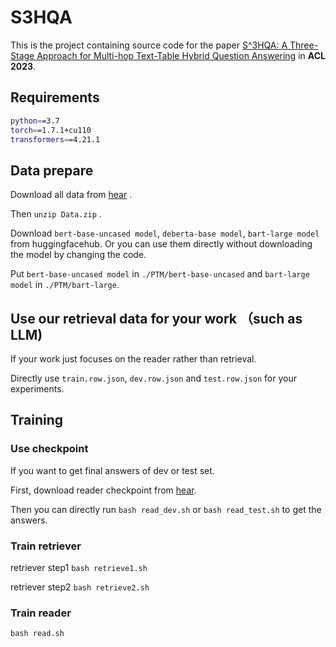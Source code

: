 # S3HQA

This is the project containing source code for the paper [S^3HQA: A Three-Stage Approach for Multi-hop Text-Table Hybrid Question Answering](https://arxiv.org/abs/2305.11725) in __ACL 2023__. 

## Requirements
```bash
python==3.7
torch==1.7.1+cu110
transformers==4.21.1
```

## Data prepare
Download all data from [hear](https://drive.google.com/file/d/1aVoBWvAE2BBaO5a27xHpgOqKGWzUV0K5/view?usp=sharing) . 

Then `unzip Data.zip` .

Download `bert-base-uncased model`, `deberta-base model`, `bart-large model` from huggingfacehub. Or you can use them directly without downloading the model by changing the code. 

Put `bert-base-uncased model` in `./PTM/bert-base-uncased` and `bart-large model` in  `./PTM/bart-large`.

## Use our retrieval data for your work （such as **LLM**)

If your work just focuses on the reader rather than retrieval.

Directly use `train.row.json`, `dev.row.json` and `test.row.json` for your experiments.




## Training

### Use checkpoint


If you want to get final answers of dev or test set. 

First, download reader checkpoint from [hear](https://drive.google.com/file/d/1IWHY-_kLNyHKZBxenX-RDBwDwqjiD2Zg/view?usp=share_link). 

Then you can directly run `bash read_dev.sh` or `bash read_test.sh` to get the answers.

### Train retriever

retriever step1 `bash retrieve1.sh`

retriever step2 `bash retrieve2.sh`

### Train reader

`bash read.sh`




<!-- 
## Train Model
... 之后再把完整pipeline写清楚，目前跑如下代码就可以

### Retrieve stage1  (尝试一下就行)
```bash
python retrieve_new_loss.py
```

### Read model （尝试一下就行）
```bash
python read_bart_new.py
``` -->
